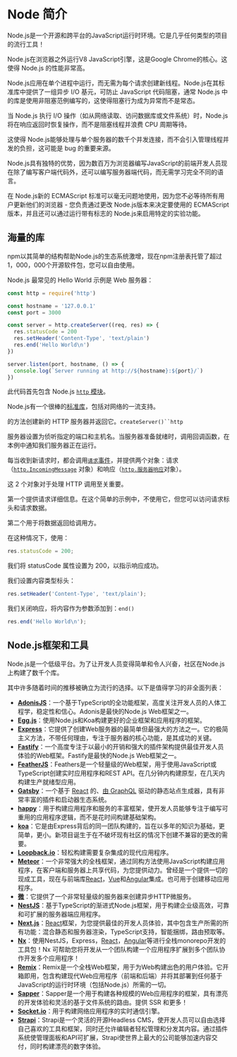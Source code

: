 # Node 简介

Node.js是一个开源和跨平台的JavaScript运行时环境。它是几乎任何类型的项目的流行工具！

Node.js在浏览器之外运行V8 JavaScript引擎，这是Google Chrome的核心。这使得 Node.js 的性能非常高。

Node.js应用在单个进程中运行，而无需为每个请求创建新线程。Node.js在其标准库中提供了一组异步 I/O 基元，可防止 JavaScript 代码阻塞，通常 Node.js 中的库是使用非阻塞范例编写的，这使得阻塞行为成为异常而不是常态。

当 Node.js 执行 I/O 操作（如从网络读取、访问数据库或文件系统）时，Node.js 将在响应返回时恢复操作，而不是阻塞线程并浪费 CPU 周期等待。

这使得 Node.js能够处理与单个服务器的数千个并发连接，而不会引入管理线程并发的负担，这可能是 bug 的重要来源。

Node.js具有独特的优势，因为数百万为浏览器编写JavaScript的前端开发人员现在除了编写客户端代码外，还可以编写服务器端代码，而无需学习完全不同的语言。

在 Node.js新的 ECMAScript 标准可以毫无问题地使用，因为您不必等待所有用户更新他们的浏览器 - 您负责通过更改 Node.js版本来决定要使用的 ECMAScript 版本，并且还可以通过运行带有标志的 Node.js来启用特定的实验功能。

## 海量的库

npm以其简单的结构帮助Node.js的生态系统激增，现在npm注册表托管了超过1，000，000个开源软件包，您可以自由使用。

Node.js 最常见的 Hello World 示例是 Web 服务器：

```javascript
const http = require('http')

const hostname = '127.0.0.1'
const port = 3000

const server = http.createServer((req, res) => {
  res.statusCode = 200
  res.setHeader('Content-Type', 'text/plain')
  res.end('Hello World\n')
})

server.listen(port, hostname, () => {
  console.log(`Server running at http://${hostname}:${port}/`)
})
```

此代码首先包含 Node.js [`http` 模块](https://gitee.com/link?target=https%3A%2F%2Fnodejs.org%2Fapi%2Fhttp.html)。

Node.js有一个很棒的[标准库](https://gitee.com/link?target=https%3A%2F%2Fnodejs.org%2Fapi%2F)，包括对网络的一流支持。

的方法创建新的 HTTP 服务器并返回它。`createServer()``http`

服务器设置为侦听指定的端口和主机名。当服务器准备就绪时，调用回调函数，在本例中通知我们服务器正在运行。

每当收到新请求时，都会调用[`请求`事件](https://gitee.com/link?target=https%3A%2F%2Fnodejs.org%2Fapi%2Fhttp.html%23http_event_request)，并提供两个对象：请求（[`http.IncomingMessage`](https://gitee.com/link?target=https%3A%2F%2Fnodejs.org%2Fapi%2Fhttp.html%23http_class_http_incomingmessage) 对象）和响应（[`http.服务器响应`](https://gitee.com/link?target=https%3A%2F%2Fnodejs.org%2Fapi%2Fhttp.html%23http_class_http_serverresponse)对象）。

这 2 个对象对于处理 HTTP 调用至关重要。

第一个提供请求详细信息。在这个简单的示例中，不使用它，但您可以访问请求标头和请求数据。

第二个用于将数据返回给调用方。

在这种情况下，使用：

```javascript
res.statusCode = 200;
```

我们将 statusCode 属性设置为 200，以指示响应成功。

我们设置内容类型标头：

```javascript
res.setHeader('Content-Type', 'text/plain');
```

我们关闭响应，将内容作为参数添加到：`end()`

```javascript
res.end('Hello World\n');
```

## Node.js框架和工具

Node.js是一个低级平台。为了让开发人员变得简单和令人兴奋，社区在Node.js上构建了数千个库。

其中许多随着时间的推移被确立为流行的选择。以下是值得学习的非全面列表：

- [**AdonisJS**](https://gitee.com/link?target=https%3A%2F%2Fadonisjs.com%2F)：一个基于TypeScript的全功能框架，高度关注开发人员的人体工程学，稳定性和信心。Adonis是最快的Node.js Web框架之一。
- [**Egg.js**](https://gitee.com/link?target=https%3A%2F%2Feggjs.org)：使用Node.js和Koa构建更好的企业框架和应用程序的框架。
- [**Express**](https://gitee.com/link?target=https%3A%2F%2Fexpressjs.com%2F)：它提供了创建Web服务器的最简单但最强大的方法之一。它的极简主义方法，不带任何理由，专注于服务器的核心功能，是其成功的关键。
- [**Fastify**](https://gitee.com/link?target=https%3A%2F%2Ffastify.io%2F)：一个高度专注于以最小的开销和强大的插件架构提供最佳开发人员体验的Web框架。Fastify是最快的Node.js Web框架之一。
- [**FeatherJS**](https://gitee.com/link?target=https%3A%2F%2Ffeathersjs.com%2F)：Feathers是一个轻量级的Web框架，用于使用JavaScript或TypeScript创建实时应用程序和REST API。在几分钟内构建原型，在几天内构建生产就绪型应用。
- [**Gatsby**](https://gitee.com/link?target=https%3A%2F%2Fwww.gatsbyjs.com%2F)：一个基于 [React](https://gitee.com/link?target=https%3A%2F%2Freactjs.org%2F) 的、[由 GraphQL](https://gitee.com/link?target=https%3A%2F%2Fgraphql.org%2F) 驱动的静态站点生成器，具有非常丰富的插件和启动器生态系统。
- [**happy**](https://gitee.com/link?target=https%3A%2F%2Fhapi.dev)：用于构建应用程序和服务的丰富框架，使开发人员能够专注于编写可重用的应用程序逻辑，而不是花时间构建基础架构。
- [**koa**](https://gitee.com/link?target=http%3A%2F%2Fkoajs.com%2F)：它是由Express背后的同一团队构建的，旨在以多年的知识为基础，更简单，更小。新项目诞生于在不破坏现有社区的情况下创建不兼容的更改的需要。
- [**Loopback.io**](https://gitee.com/link?target=https%3A%2F%2Floopback.io%2F)：轻松构建需要复杂集成的现代应用程序。
- [**Meteor**](https://gitee.com/link?target=https%3A%2F%2Fmeteor.com)：一个非常强大的全栈框架，通过同构方法使用JavaScript构建应用程序，在客户端和服务器上共享代码，为您提供动力。曾经是一个提供一切的现成工具，现在与前端库[React](https://gitee.com/link?target=https%3A%2F%2Freactjs.org%2F)，[Vue](https://gitee.com/link?target=https%3A%2F%2Fvuejs.org%2F)和[Angular](https://gitee.com/link?target=https%3A%2F%2Fangular.io)集成。也可用于创建移动应用程序。
- [**微**](https://gitee.com/link?target=https%3A%2F%2Fgithub.com%2Fzeit%2Fmicro)：它提供了一个非常轻量级的服务器来创建异步HTTP微服务。
- [**NestJS**](https://gitee.com/link?target=https%3A%2F%2Fnestjs.com%2F)：基于TypeScript的渐进式Node.js框架，用于构建企业级高效，可靠和可扩展的服务器端应用程序。
- [**Next.js**](https://gitee.com/link?target=https%3A%2F%2Fnextjs.org%2F)：[React](https://gitee.com/link?target=https%3A%2F%2Freactjs.org)框架，为您提供最佳的开发人员体验，其中包含生产所需的所有功能：混合静态和服务器渲染，TypeScript支持，智能捆绑，路由预取等。
- [**Nx**](https://gitee.com/link?target=https%3A%2F%2Fnx.dev%2F)：使用NestJS，Express，[React](https://gitee.com/link?target=https%3A%2F%2Freactjs.org%2F)，[Angular](https://gitee.com/link?target=https%3A%2F%2Fangular.io)等进行全栈monorepo开发的工具包！Nx 可帮助您将开发从一个团队构建一个应用程序扩展到多个团队协作开发多个应用程序！
- [**Remix**](https://gitee.com/link?target=https%3A%2F%2Fremix.run)：Remix是一个全栈Web框架，用于为Web构建出色的用户体验。它开箱即用，包含构建现代Web应用程序（前端和后端）并将其部署到任何基于JavaScript的运行时环境（包括Node.js）所需的一切。
- [**Sapper**](https://gitee.com/link?target=https%3A%2F%2Fsapper.svelte.dev%2F)：Sapper是一个用于构建各种规模的Web应用程序的框架，具有漂亮的开发体验和灵活的基于文件系统的路由。提供 SSR 和更多！
- [**Socket.io**](https://gitee.com/link?target=https%3A%2F%2Fsocket.io%2F)：用于构建网络应用程序的实时通信引擎。
- [**Strapi**](https://gitee.com/link?target=https%3A%2F%2Fstrapi.io%2F)：Strapi是一个灵活的开源Headless CMS，使开发人员可以自由选择自己喜欢的工具和框架，同时还允许编辑者轻松管理和分发其内容。通过插件系统使管理面板和API可扩展，Strapi使世界上最大的公司能够加速内容交付，同时构建漂亮的数字体验。